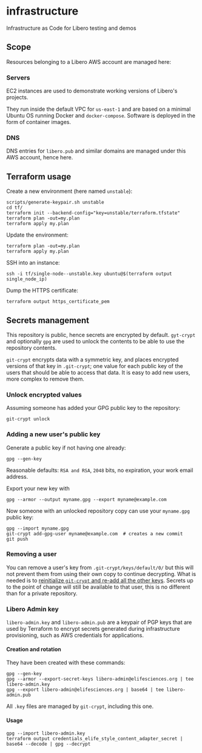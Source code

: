# infrastructure
Infrastructure as Code for Libero testing and demos

## Scope

Resources belonging to a Libero AWS account are managed here:

### Servers

EC2 instances are used to demonstrate working versions of Libero's projects.

They run inside the default VPC for `us-east-1` and are based on a minimal Ubuntu OS running Docker and `docker-compose`. Software is deployed in the form of container images.

### DNS

DNS entries for `libero.pub` and similar domains are managed under this AWS account, hence here.

## Terraform usage

Create a new environment (here named `unstable`):

```
scripts/generate-keypair.sh unstable
cd tf/
terraform init --backend-config="key=unstable/terraform.tfstate"
terraform plan -out=my.plan
terraform apply my.plan
```

Update the environment:

```
terraform plan -out=my.plan
terraform apply my.plan
```

SSH into an instance:

```
ssh -i tf/single-node--unstable.key ubuntu@$(terraform output single_node_ip)
```

Dump the HTTPS certificate:

```
terraform output https_certificate_pem
```

## Secrets management

This repository is public, hence secrets are encrypted by default. `gyt-crypt` and optionally `gpg` are used to unlock the contents to be able to use the repository contents.

`git-crypt` encrypts data with a symmetric key, and places encrypted versions of that key in `.git-crypt`; one value for each public key of the users that should be able to access that data. It is easy to add new users, more complex to remove them.

### Unlock encrypted values

Assuming someone has added your GPG public key to the repository:

```
git-crypt unlock
```

### Adding a new user's public key

Generate a public key if not having one already:

```
gpg --gen-key
```

Reasonable defaults: `RSA and RSA`, `2048` bits, no expiration, your work email address.

Export your new key with

```
gpg --armor --output myname.gpg --export myname@example.com
```

Now someone with an unlocked repository copy can use your `myname.gpg` public key:

```
gpg --import myname.gpg
git-crypt add-gpg-user myname@example.com  # creates a new commit
git push
```

### Removing a user

You can remove a user's key from `.git-crypt/keys/default/0/` but this will not prevent them from using their own copy to continue decrypting. What is needed is to [reinitialize `git-crypt` and re-add all the other keys](https://gist.github.com/developerinlondon/6a853fe175178d4aacb0aa55a4cb09a1). Secrets up to the point of change will still be available to that user, this is no different than for a private repository.

### Libero Admin key

`libero-admin.key` and `libero-admin.pub` are a keypair of PGP keys that are used by Terraform to encrypt secrets generated during infrastructure provisioning, such as AWS credentials for applications.

#### Creation and rotation

They have been created with these commands:
```
gpg --gen-key
gpg --armor --export-secret-keys libero-admin@elifesciences.org | tee libero-admin.key
gpg --export libero-admin@elifesciences.org | base64 | tee libero-admin.pub
```

All `.key` files are managed by `git-crypt`, including this one.

#### Usage

```
gpg --import libero-admin.key
terraform output credentials_elife_style_content_adapter_secret | base64 --decode | gpg --decrypt
```
